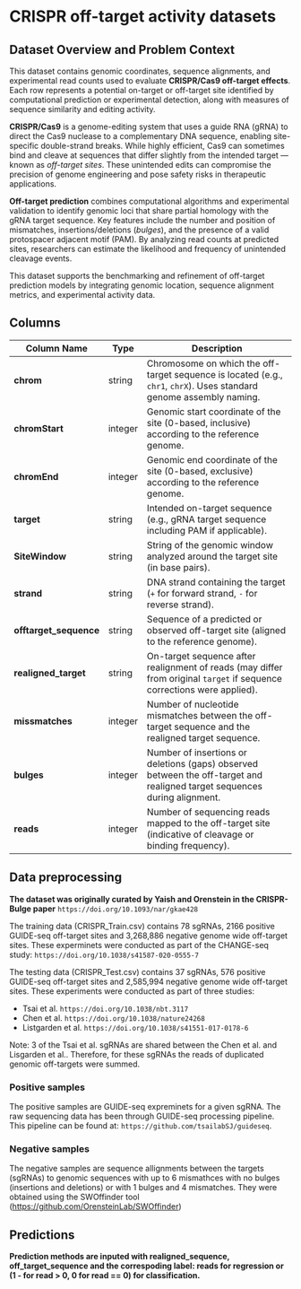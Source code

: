 # CRISPR off-target activity datasets

## Dataset Overview and Problem Context

This dataset contains genomic coordinates, sequence alignments, and experimental read counts used to evaluate **CRISPR/Cas9 off-target effects**. Each row represents a potential on-target or off-target site identified by computational prediction or experimental detection, along with measures of sequence similarity and editing activity.

**CRISPR/Cas9** is a genome-editing system that uses a guide RNA (gRNA) to direct the Cas9 nuclease to a complementary DNA sequence, enabling site-specific double-strand breaks. While highly efficient, Cas9 can sometimes bind and cleave at sequences that differ slightly from the intended target — known as *off-target sites*. These unintended edits can compromise the precision of genome engineering and pose safety risks in therapeutic applications.

**Off-target prediction** combines computational algorithms and experimental validation to identify genomic loci that share partial homology with the gRNA target sequence. Key features include the number and position of mismatches, insertions/deletions (*bulges*), and the presence of a valid protospacer adjacent motif (PAM). By analyzing read counts at predicted sites, researchers can estimate the likelihood and frequency of unintended cleavage events.

This dataset supports the benchmarking and refinement of off-target prediction models by integrating genomic location, sequence alignment metrics, and experimental activity data.

## Columns
| Column Name           | Type          | Description |
|-----------------------|--------------|-------------|
| **chrom**             | string       | Chromosome on which the off-target sequence is located (e.g., `chr1`, `chrX`). Uses standard genome assembly naming. |
| **chromStart**        | integer      | Genomic start coordinate of the site (0-based, inclusive) according to the reference genome. |
| **chromEnd**          | integer      | Genomic end coordinate of the site (0-based, exclusive) according to the reference genome. |
| **target**            | string       | Intended on-target sequence (e.g., gRNA target sequence including PAM if applicable). |
| **SiteWindow**        | string      | String of the genomic window analyzed around the target site (in base pairs). |
| **strand**            | string       | DNA strand containing the target (`+` for forward strand, `-` for reverse strand). |
| **offtarget_sequence**| string       | Sequence of a predicted or observed off-target site (aligned to the reference genome). |
| **realigned_target**  | string       | On-target sequence after realignment of reads (may differ from original `target` if sequence corrections were applied). |
| **missmatches**       | integer      | Number of nucleotide mismatches between the off-target sequence and the realigned target sequence. |
| **bulges**            | integer      | Number of insertions or deletions (gaps) observed between the off-target and realigned target sequences during alignment. |
| **reads**             | integer      | Number of sequencing reads mapped to the off-target site (indicative of cleavage or binding frequency). 


## Data preprocessing
**The dataset was originally curated by Yaish and Orenstein in the CRISPR-Bulge paper**
`https://doi.org/10.1093/nar/gkae428`

The training data (CRISPR_Train.csv) contains 78 sgRNAs, 2166 positive GUIDE-seq off-target sites and 3,268,886 negative genome wide off-target sites.
These experminets were conducted as part of the CHANGE-seq study: `https://doi.org/10.1038/s41587-020-0555-7`

The testing data (CRISPR_Test.csv) contains 37 sgRNAs, 576 positive GUIDE-seq off-target sites and 2,585,994 negative genome wide off-target sites.
These experiments were conducted as part of three studies: 
* Tsai et al. `https://doi.org/10.1038/nbt.3117`
* Chen et al. `https://doi.org/10.1038/nature24268`
* Listgarden et al. `https://doi.org/10.1038/s41551-017-0178-6`

Note: 3 of the Tsai et al. sgRNAs are shared between the Chen et al. and Lisgarden et al.. Therefore, for these sgRNAs the reads of duplicated genomic off-targets were summed. 

### Positive samples
The positive samples are GUIDE-seq expreminets for a given sgRNA. The raw sequencing data has been through GUIDE-seq processing pipeline. This pipeline can be found at: `https://github.com/tsailabSJ/guideseq`.

### Negative samples
The negative samples are sequence allignments between the targets (sgRNAs) to genomic sequences with up to 6 mismathces with no bulges (insertions and deletions) or with 1 bulges and 4 mismatches. They were obtained using the SWOffinder tool (https://github.com/OrensteinLab/SWOffinder)

## Predictions
**Prediction methods are inputed with realigned_sequence, off_target_sequence and the correspoding label: reads for regression or (1 - for read > 0, 0 for read == 0) for classification.**



